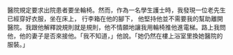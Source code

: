 醫院規定要求出院患者要坐輪椅。然而，作為一名學生護士時，我發現一位老先生已經穿好衣服，坐在床上， 行李箱在他的腳下， 他堅持他並不需要我的幫助離開醫院。我跟他解釋說規則就是規則，他不情願地讓我用輪椅推他進電梯。路上我問他，他的妻子是否來接他。「我不知道，」他說。「她仍然在樓上浴室里換她醫院的服裝。」